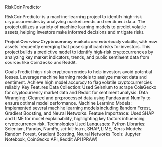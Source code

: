 RiskCoinPredictor

RiskCoinPredictor is a machine-learning project to identify high-risk cryptocurrencies by analyzing market trends and sentiment data. The project utilizes a variety of machine learning models to predict volatile assets, helping investors make informed decisions and mitigate risks.

Project Overview
Cryptocurrency markets are notoriously volatile, with new assets frequently emerging that pose significant risks for investors. This project builds a predictive model to identify high-risk cryptocurrencies by analyzing key market indicators, trends, and public sentiment data from sources like CoinGecko and Reddit.

Goals
Predict high-risk cryptocurrencies to help investors avoid potential losses.
Leverage machine learning models to analyze market data and sentiment.
Achieve high model accuracy to flag volatile cryptocurrencies reliably.
Key Features
Data Collection: Used Selenium to scrape CoinGecko for cryptocurrency market data and Reddit for sentiment analysis.
Data Wrangling: Cleaned and preprocessed data using Pandas and NumPy to ensure optimal model performance.
Machine Learning Models: Implemented several machine learning models including Random Forest, Gradient Boosting, and Neural Networks.
Feature Importance: Used SHAP and LIME for model explainability, highlighting key factors influencing cryptocurrency risk.
Technologies Used
Languages: Python
Libraries: Selenium, Pandas, NumPy, sci-kit-learn, SHAP, LIME, Keras
Models: Random Forest, Gradient Boosting, Neural Networks
Tools: Jupyter Notebook, CoinGecko API, Reddit API (PRAW)
